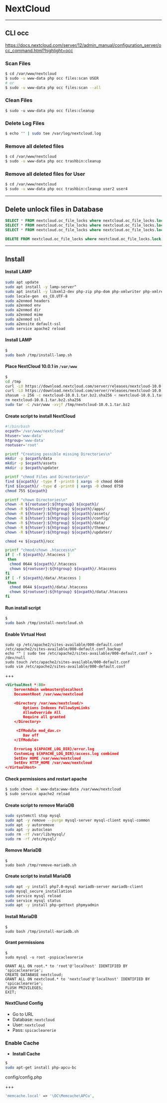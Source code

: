 # NextCloud

--------------------------------------------------------------------------------

## CLI occ

https://docs.nextcloud.com/server/12/admin_manual/configuration_server/occ_command.html?highlight=occ

### Scan Files

```bash
$ cd /var/www/nextcloud
$ sudo -u www-data php occ files:scan USER
# or
$ sudo -u www-data php occ files:scan --all
```

### Clean Files
```
$ sudo -u www-data php occ files:cleanup
```

### Delete Log Files

```bash
$ echo "" | sudo tee /var/log/nextcloud.log
```

### Remove all deleted files

```bash
$ cd /var/www/nextcloud
$ sudo -u www-data php occ trashbin:cleanup
```

### Remove all deleted files for User

```bash
$ cd /var/www/nextcloud
$ sudo -u www-data php occ trashbin:cleanup user2 user4
```

--------------------------------------------------------------------------------

## Delete unlock files in Database

```sql
SELECT * FROM nextcloud.oc_file_locks where nextcloud.oc_file_locks.lock = -1;
SELECT * FROM nextcloud.oc_file_locks where nextcloud.oc_file_locks.lock = 1;
SELECT * FROM nextcloud.oc_file_locks where nextcloud.oc_file_locks.lock = 2;
```

```sql
DELETE FROM nextcloud.oc_file_locks where nextcloud.oc_file_locks.lock = 1;
```

--------------------------------------------------------------------------------

## Install

#### Install LAMP

```bash
sudo apt update
sudo apt install -y lamp-server^
sudo apt install -y libxml2-dev php-zip php-dom php-xmlwriter php-xmlreader php-gd php-curl php-mbstring php-xml php-intl php-imagick php-bz2
sudo locale-gen  es_CO.UTF-8
sudo a2enmod headers
sudo a2enmod env
sudo a2enmod dir
sudo a2enmod mime
sudo a2enmod ssl
sudo a2ensite default-ssl
sudo service apache2 reload

```

#### Install LAMP

```bash
$
sudo bash /tmp/install-lamp.sh
```

#### Place NextCloud 10.0.1 in ```/var/www```

```bash
$
cd /tmp
curl -LO https://download.nextcloud.com/server/releases/nextcloud-10.0.1.tar.bz2
curl -LO https://download.nextcloud.com/server/releases/nextcloud-10.0.1.tar.bz2.sha256
shasum -a 256 -c nextcloud-10.0.1.tar.bz2.sha256 < nextcloud-10.0.1.tar.bz2
rm nextcloud-10.0.1.tar.bz2.sha256
sudo tar -C /var/www -xvjf /tmp/nextcloud-10.0.1.tar.bz2
```

#### Create script to install NextCloud

```bash
#!/bin/bash
ocpath='/var/www/nextcloud'
htuser='www-data'
htgroup='www-data'
rootuser='root'

printf "Creating possible missing Directories\n"
mkdir -p $ocpath/data
mkdir -p $ocpath/assets
mkdir -p $ocpath/updater

printf "chmod Files and Directories\n"
find ${ocpath}/ -type f -print0 | xargs -0 chmod 0640
find ${ocpath}/ -type d -print0 | xargs -0 chmod 0750
chmod 755 ${ocpath}

printf "chown Directories\n"
chown -R ${rootuser}:${htgroup} ${ocpath}/
chown -R ${htuser}:${htgroup} ${ocpath}/apps/
chown -R ${htuser}:${htgroup} ${ocpath}/assets/
chown -R ${htuser}:${htgroup} ${ocpath}/config/
chown -R ${htuser}:${htgroup} ${ocpath}/data/
chown -R ${htuser}:${htgroup} ${ocpath}/themes/
chown -R ${htuser}:${htgroup} ${ocpath}/updater/

chmod +x ${ocpath}/occ

printf "chmod/chown .htaccess\n"
if [ -f ${ocpath}/.htaccess ]
 then
  chmod 0644 ${ocpath}/.htaccess
  chown ${rootuser}:${htgroup} ${ocpath}/.htaccess
fi
if [ -f ${ocpath}/data/.htaccess ]
 then
  chmod 0644 ${ocpath}/data/.htaccess
  chown ${rootuser}:${htgroup} ${ocpath}/data/.htaccess
fi

```

#### Run install script

```bash
$
sudo bash /tmp/install-nextcloud.sh
```

#### Enable Virtual Host

```
sudo cp /etc/apache2/sites-available/000-default.conf /etc/apache2/sites-available/000-default.conf.backup
echo "" | sudo tee /etc/apache2/sites-available/000-default.conf > /dev/null
sudo touch /etc/apache2/sites-available/000-default.conf
sudo vim /etc/apache2/sites-available/000-default.conf
```

+++

```xml
<VirtualHost *:80>
    ServerAdmin webmaster@localhost
    DocumentRoot /var/www/nextcloud

    <Directory /var/www/nextcloud/>
        Options Indexes FollowSymLinks
        AllowOverride All
        Require all granted
    </Directory>

     <IfModule mod_dav.c>
        Dav off
    </IfModule>

    ErrorLog ${APACHE_LOG_DIR}/error.log
    CustomLog ${APACHE_LOG_DIR}/access.log combined
    SetEnv HOME /var/www/nextcloud
    SetEnv HTTP_HOME /var/www/nextcloud
</VirtualHost>
```

#### Check permissions and restart apache

```bash
$ sudo chown -R www-data:www-data /var/www/nextcloud
$ sudo service apache2 reload
```


#### Create script to remove MariaDB

```bash
sudo systemctl stop mysql
sudo apt -y remove --purge mysql-server mysql-client mysql-common
sudo apt -y autoremove
sudo apt -y autoclean
sudo rm -rf /var/lib/mysql/
sudo rm -rf /etc/mysql/
```

#### Remove MariaDB

```
$
sudo bash /tmp/remove-mariadb.sh
```

#### Create script to install MariaDB

```bash
sudo apt -y install php7.0-mysql mariadb-server mariadb-client
sudo mysql_secure_installation
sudo service mysql reload
sudo service mysql status
sudo apt -y install php-gettext phpmyadmin
```

#### Install MariaDB

```
$
sudo bash /tmp/install-mariadb.sh
```

#### Grant permissions

```
$
sudo mysql -u root -pspicaclearerie
```

```mysql
GRANT ALL ON root.* to 'root'@'localhost' IDENTIFIED BY 'spicaclearerie';
CREATE DATABASE nextcloud;
GRANT ALL ON nextcloud.* to 'nextcloud'@'localhost' IDENTIFIED BY 'spicaclearerie';
FLUSH PRIVILEGES;
EXIT;

```

#### NextClund Config

- Go to URL
- Database: ```nextcloud```
- User: ```nextcloud```
- Pass: ```spicaclearerie```


### Enable Cache

- **Install Cache**

```bash
$
sudo apt-get install php-apcu-bc
```

config/config.php

+++

```php
'memcache.local' => '\OC\Memcache\APCu',
```
